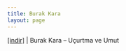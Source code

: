 ```yaml
---
title: Burak Kara
layout: page
---
```


<a href="https://cloud.mail.ru/public/7e4d1ced7cbf/Burak%20Kara%20-%20U%C3%A7urtma%20ve%20Umut" target="_blank">[indir]</a> | Burak Kara &#8211; Uçurtma ve Umut
